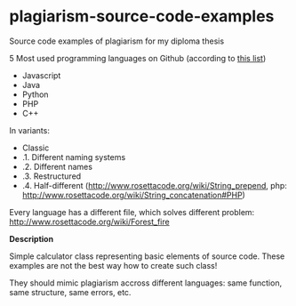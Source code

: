 # plagiarism-source-code-examples
Source code examples of plagiarism for my diploma thesis

5 Most used programming languages on Github (according to [this list](https://www.businessinsider.com/the-10-most-popular-programming-languages-according-to-github-2018-10#7-typescript-4))
- Javascript
- Java
- Python
- PHP
- C++

In variants:
- Classic
- .1. Different naming systems
- .2. Different names
- .3. Restructured
- .4. Half-different (http://www.rosettacode.org/wiki/String_prepend, php: http://www.rosettacode.org/wiki/String_concatenation#PHP)

Every language has a different file, which solves different problem: http://www.rosettacode.org/wiki/Forest_fire

**Description**

Simple calculator class representing basic elements of source code. These examples are not the best way how to create such class!

They should mimic plagiarism accross different languages: same function, same  structure, same errors, etc.
